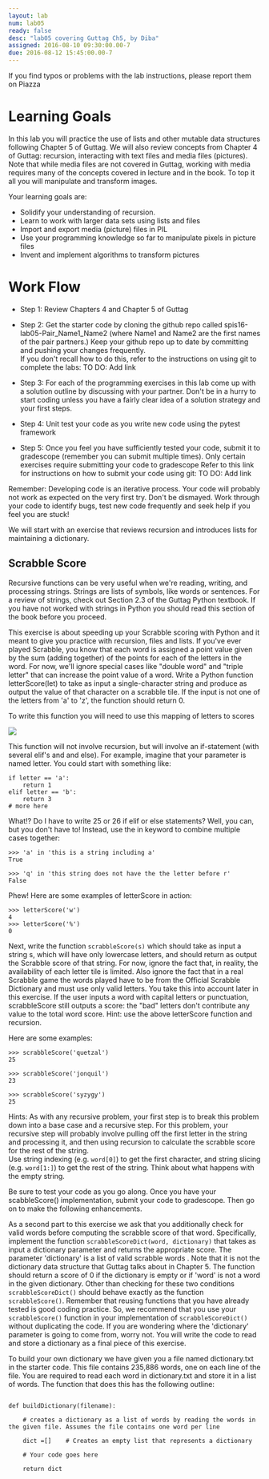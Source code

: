 ```yaml
---
layout: lab
num: lab05
ready: false
desc: "lab05 covering Guttag Ch5, by Diba"
assigned: 2016-08-10 09:30:00.00-7
due: 2016-08-12 15:45:00.00-7
---
```


If you find typos or problems with the lab instructions, please report them on Piazza

# Learning Goals
In this lab you will practice the use of lists and other mutable data structures following Chapter 5 of Guttag. We will also review concepts from Chapter 4 of Guttag: recursion, interacting with text files and media files (pictures). 
Note that while media files are not covered in Guttag, working with media requires many of the concepts covered in lecture and in the book. To top it all you will manipulate and transform images.

Your learning goals are:

* Solidify your understanding of recursion.
* Learn to work with larger data sets using lists and files
* Import and export media (picture) files in PIL
* Use your programming knowledge so far to manipulate pixels in picture files
* Invent and implement algorithms to transform pictures 

# Work Flow

* Step 1: Review Chapters 4 and Chapter 5 of Guttag

* Step 2: Get the starter code by cloning the github repo called spis16-lab05-Pair_Name1_Name2 (where Name1 and Name2 are the first names of the pair partners.) Keep your github repo up to date by committing and pushing your changes frequently.  
If you don't recall how to do this, refer to the instructions on using git to complete the labs: TO DO: Add link

* Step 3: For each of the programming exercises in this lab come up with a solution outline by discussing with your partner. Don't be in a hurry to start coding unless you have a fairly clear idea of a solution strategy and your first steps.

* Step 4: Unit test your code as you write new code using the pytest framework

* Step 5: Once you feel you have sufficiently tested your code, submit it to gradescope (remember you can submit multiple times). Only certain exercises require submitting your code to gradescope Refer to this link for instructions on how to submit your code using git: TO DO: Add link

Remember: Developing code is an iterative process. Your code will probably not work as expected on the very first try. Don't be dismayed. Work through your code to identify bugs, test new code frequently and seek help if you feel you are stuck!

We will start with an exercise that reviews recursion and introduces lists for maintaining a dictionary.

## Scrabble Score

Recursive functions can be very useful when we're reading, writing, and processing strings. Strings are lists of symbols, like words or sentences. For a review of strings, check out Section 2.3 of the Guttag Python textbook. If you have not worked with strings in Python you should read this section of the book before you proceed.

This exercise is about speeding up your Scrabble scoring with Python and it meant to give you practice with recursion, files and lists. If you've ever played Scrabble, you know that each word is assigned a point value given by the sum (adding together) of the points for each of the letters in the word.  For now, we'll ignore special cases like "double word" and "triple letter" that can increase the point value of a word.  Write a Python function letterScore(let) to take as input a single-character string and produce as output the value of that character on a scrabble tile. If the input is not one of the letters from 'a' to 'z', the function should return 0. 

To write this function you will need to use this mapping of letters to scores

![](/lab/images/alphaScrabble.gif)


This function will not involve recursion, but will involve an if-statement (with several elif's and and else).  For example, imagine that your parameter is named letter. You could start with something like:

```
if letter == 'a':
    return 1
elif letter == 'b':
    return 3
# more here
```

What!? Do I have to write 25 or 26 if elif or else statements? Well, you can, but you don't have to! Instead, use the in keyword to combine multiple cases together:

```
>>> 'a' in 'this is a string including a'
True

>>> 'q' in 'this string does not have the the letter before r'
False
```

Phew!
Here are some examples of letterScore in action:

```
>>> letterScore('w')
4
>>> letterScore('%')
0
```

Next, write the function `scrabbleScore(s)` which should take as input a string s, 
which will have only lowercase letters, and should return as output the Scrabble score of that string. For now, ignore the fact that, in reality, the availability of each letter tile is limited. Also ignore the fact that in a real Scrabble game the words played have to be from the Official Scrabble Dictionary and must use only valid letters. You take this into account later in this exercise. If the user inputs a word with capital letters or punctuation, scrabbleScore still outputs a score: the "bad" letters don't contribute any value to the total word score.   Hint: use the above letterScore function and recursion.

Here are some examples:

```
>>> scrabbleScore('quetzal')
25

>>> scrabbleScore('jonquil')
23

>>> scrabbleScore('syzygy')
25
```

Hints:
As with any recursive problem, your first step is to break this problem down into a base case and a recursive step.  For this problem, your recursive step will probably involve pulling off the first letter in the string and processing it, and then using recursion to calculate the scrabble score for the rest of the string.  
Use string indexing (e.g. `word[0]`) to get the first character, and string slicing (e.g. `word[1:]`) to get the rest of the string.
Think about what happens with the empty string.

Be sure to test your code as you go along. Once you have your scabbleScore() implementation, submit your code to gradescope. Then go on to make the following enhancements.

As a second part to this exercise we ask that you additionally check for valid words before computing the scrabble score of that word. Specifically, implement the function `scrabbleScoreDict(word, dictionary)` that takes as input a dictionary parameter and returns the appropriate score. The parameter 'dictionary' is a list of valid scrabble words . Note that it is not the dictionary data structure that Guttag talks about in Chapter 5. The function should return a score of 0 if the dictionary is empty or if 'word' is not a word in the given dictionary. Other than checking for these two conditions `scrabbleScoreDict()` should behave exactly as the function `scrabbleScore()`. Remember that reusing functions that you have already tested is good coding practice. So, we recommend that you use your `scrabbleScore()` function in your implementation of `scrabbleScoreDict()` without duplicating the code. If you are wondering where the 'dictionary' parameter is going to come from, worry not. You will write the code to read and store a dictionary as a final piece of this exercise.

To build your own dictionary we have given you a file named dictionary.txt in the starter code. This file contains 235,886 words, one on each line of the file. You are required to read each word in dictionary.txt and store it in a list of words.
The function that does this has the following outline:

``` 

def buildDictionary(filename):

    # creates a dictionary as a list of words by reading the words in the given file. Assumes the file contains one word per line

    dict =[]    # Creates an empty list that represents a dictionary
    
    # Your code goes here
    
    return dict
``` 

